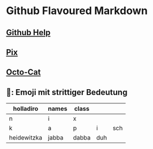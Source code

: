 # Github Flavoured Markdown

## [Github Help](https://help.github.com/en)

## [Pix](https://github.com/fbw-wd-23-d03a/bdl-publishing-authoring-Friedemann84)

## [Octo-Cat](https://raw.githubusercontent.com/fbw-wd-23-d03a/bdl-publishing-authoring-Friedemann84/main/images/logo.png?token=GHSAT0AAAAAACAMTYOBMW46XCQBFZDJE3T6ZBFP55A)

## 🍆: Emoji mit strittiger Bedeutung


| holladiro 	|  names	| class 	|  	|  	|
|---	|---	|---	|---	|---	|
|  n	|  i	|  x	|  	|  	|
|  k	|  	a|  	p|  i	|  sch	|
| heidewitzka 	|  	jabba|  dabba	| duh	| 	|

